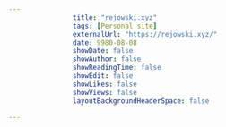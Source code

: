 ```yaml
---
                title: "rejowski.xyz"
                tags: [Personal site]
                externalUrl: "https://rejowski.xyz/"
                date: 9980-08-08
                showDate: false
                showAuthor: false
                showReadingTime: false
                showEdit: false
                showLikes: false
                showViews: false
                layoutBackgroundHeaderSpace: false
                
---
```

